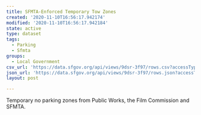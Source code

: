 ```yaml
---
title: SFMTA-Enforced Temporary Tow Zones
created: '2020-11-10T16:56:17.942174'
modified: '2020-11-10T16:56:17.942184'
state: active
type: dataset
tags:
  - Parking
  - Sfmta
groups:
  - Local Government
csv_url: 'https://data.sfgov.org/api/views/9dsr-3f97/rows.csv?accessType=DOWNLOAD'
json_url: 'https://data.sfgov.org/api/views/9dsr-3f97/rows.json?accessType=DOWNLOAD'
layout: post

---
```

Temporary no parking zones from Public Works, the Film Commission and SFMTA.

